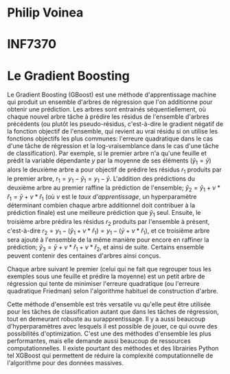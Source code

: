 
# Philip Voinea
# INF7370

# Le Gradient Boosting

Le Gradient Boosting (GBoost) est une méthode d'apprentissage machine qui produit un ensemble d'arbres de régression que l'on additionne pour obtenir une prédiction. Les arbres sont entrainés séquentiellement, où chaque nouvel arbre tâche à prédire les résidus de l'ensemble d'arbres précédents (ou plutôt les pseudo-résidus, c'est-à-dire le gradient négatif de la fonction objectif de l'ensemble, qui revient au vrai résidu si on utilise les fonctions objectifs les plus communes: l'erreure quadratique dans le cas d'une tâche de régression et la log-vraisemblance dans le cas d'une tâche de classification). Par exemple, si le premier arbre n'a qu'une feuille et prédit la variable dépendante $y$ par la moyenne de ses éléments ($\hat{y}_1=\bar{y}$) alors le deuxième arbre a pour objectif de prédire les résidus $r_1$ produits par le premier arbre, $r_1=y_1-\hat{y}_1=y_1-\bar{y}$. L'addition des prédictions du deuxième arbre au premier raffine la prédiction de l'ensemble; $\hat{y}_2=\hat{y}_1+\nu*\hat{r}_1=\bar{y}+\nu*\hat{r}_1$ (où $\nu$ est le *taux d'apprentissage*, un hyperparamètre déterminant combien chaque arbre additionnel doit contribuer à la prédiction finale) est une meilleure prédiction que $\hat{y}_1$ seul. Ensuite, le troisième arbre prédira les résidus $r_2$ produits par l'ensemble à présent, c'est-à-dire $r_2=y_1-(\hat{y}_1+\nu*\hat{r}_1)=y_1-(\bar{y}+\nu*\hat{r}_1)$, et ce troisième arbre sera ajouté à l'ensemble de la même manière pour encore en raffiner la prédiction; $\hat{y}_3=\bar{y}+\nu*\hat{r}_1+\nu*\hat{r}_2$, et ainsi de suite. Certains ensemble peuvent contenir des centaines d'arbres ainsi conçus.

Chaque arbre suivant le premier (celui qui ne fait que regrouper tous les exemples sous une feuille et prédire la moyenne) est un petit arbre de régression qui tente de minimiser l'erreure quadratique (ou l'erreure quadratique Friedman) selon l'algorithme habituel de construction d'arbre.

Cette méthode d'ensemble est très versatile vu qu'elle peut être utilisée pour les tâches de classification autant que dans les tâches de régression, tout en demeurant robuste au surapprentissage. Il y a aussi beaucoup d'hyperparamètres avec lesquels il est possible de jouer, ce qui ouvre des possibilités d'optimization. C'est une des méthodes d'ensemble les plus performantes, mais elle demande aussi beaucoup de ressources computationnelles. Il existe pourtant des méthodes et des librairies Python tel XGBoost qui permettent de réduire la complexité computationnelle de l'algorithme pour des données massives.